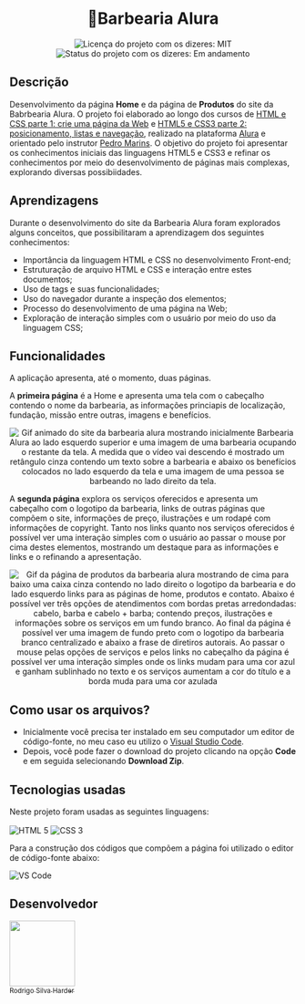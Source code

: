 <h1 align="center">💈Barbearia Alura</h1>

<div>
  <p align="center">
    <img alt="Licença do projeto com os dizeres: MIT" src="https://img.shields.io/github/license/RodrigoHarder/Barbearia-Alura.svg">
    <img alt="Status do projeto com os dizeres: Em andamento" src="https://img.shields.io/static/v1?label=Status&message=Em desenvolvimento &color=orange">
  </p>
</div>

## **Descrição**

Desenvolvimento da página **Home** e da página de **Produtos** do site da Babrbearia Alura. O projeto foi elaborado ao longo dos cursos de [HTML e CSS parte 1: crie uma página da Web](https://cursos.alura.com.br/course/html5-css3-primeiros-passos) e [HTML5 e CSS3 parte 2: posicionamento, listas e navegação](https://cursos.alura.com.br/course/html5-css3-posicionamento-listas-navegacao), realizado na plataforma [Alura](https://www.alura.com.br/) e orientado pelo instrutor [Pedro Marins](https://www.linkedin.com/in/pedromarins/). O objetivo do projeto foi apresentar os conhecimentos iniciais das linguagens HTML5 e CSS3 e refinar os conhecimentos por meio do desenvolvimento de páginas mais complexas, explorando diversas possibiidades.

## **Aprendizagens** 

Durante o desenvolvimento do site da Barbearia Alura foram explorados alguns conceitos, que possibilitaram a aprendizagem dos seguintes conhecimentos:

- Importância da linguagem HTML e CSS no desenvolvimento Front-end;
- Estruturação de arquivo HTML e CSS e interação entre estes documentos;
- Uso de tags e suas funcionalidades;
- Uso do navegador durante a inspeção dos elementos;
- Processo do desenvolvimento de uma página na Web;
- Exploração de interação simples com o usuário por meio do uso da linguagem CSS;

## **Funcionalidades**

<p>A aplicação apresenta, até o momento, duas páginas.</p>
<p>A <strong>primeira página</strong> é a Home e apresenta uma tela com o cabeçalho contendo o nome da barbearia, as informações princiapis de localização, fundação, missão entre outras, imagens e benefícios.</p>

 <p align="center">
  <img src="imagens/video_barbearia.gif" alt= "Gif animado do site da barbearia alura mostrando inicialmente Barbearia Alura ao lado esquerdo superior e uma imagem de uma barbearia ocupando o restante da tela. A medida que o vídeo vai descendo é mostrado um retângulo cinza contendo um texto sobre a barbearia e abaixo os benefícios colocados no lado esquerdo da tela e uma imagem de uma pessoa se barbeando no lado direito da tela." />
</p>

<p>A <strong>segunda página</strong> explora os serviços oferecidos e apresenta um cabeçalho com o logotipo da barbearia, links de outras páginas que compõem o site, informações de preço, ilustrações e um rodapé com informações de copyright. Tanto nos links quanto nos serviços oferecidos é possível ver uma interação simples com o usuário ao passar o mouse por cima destes elementos, mostrando um destaque para as informações e links e o refinando a apresentação. <p/>

 <p align="center">
  <img src="imagens/video_produtos.gif" alt= "Gif da página de produtos da barbearia alura mostrando de cima para baixo uma caixa cinza contendo no lado direito o logotipo da barbearia e do lado esquerdo links para as páginas de home, produtos e contato. Abaixo é possível ver três opções de atendimentos com bordas pretas arredondadas: cabelo, barba e cabelo + barba; contendo preços, ilustrações e informações sobre os serviços em um fundo branco. Ao final da página é possível ver uma imagem de fundo preto com o logotipo da barbearia branco centralizado e abaixo a frase de diretiros autorais. Ao passar o mouse pelas opções de serviços e pelos links no cabeçalho da página é possível ver uma interação simples onde os links mudam para uma cor azul e ganham sublinhado no texto e os serviços aumentam a cor do título e a borda muda para uma cor azulada" />
</p>

## **Como usar os arquivos?**

- Inicialmente você precisa ter instalado em seu computador um editor de código-fonte, no meu caso eu utilizo o [Visual Studio Code](https://code.visualstudio.com/download). 
- Depois, você pode fazer o download do projeto clicando na opção **Code** e em seguida selecionando **Download Zip**.

## **Tecnologias usadas**

Neste projeto foram usadas as seguintes linguagens:

<p>
 <img align="center" alt="HTML 5" src="https://img.shields.io/badge/HTML5-E34F26?style=for-the-badge&logo=html5&logoColor=white"> 
 <img align="center" alt="CSS 3" src="https://img.shields.io/badge/CSS3-1572B6?style=for-the-badge&logo=css3&logoColor=white">
</p>

Para a construção dos códigos que compõem a página foi utilizado o editor de código-fonte abaixo:

<img align="center" alt="VS Code" src="https://img.shields.io/badge/Visual_Studio-5C2D91?style=for-the-badge&logo=visual%20studio&logoColor=white">

## Desenvolvedor

[<img src="https://avatars.githubusercontent.com/u/114362538?v=4" width=115><br><sub>Rodrigo Silva Harder</sub>](https://github.com/RodrigoHarder)

